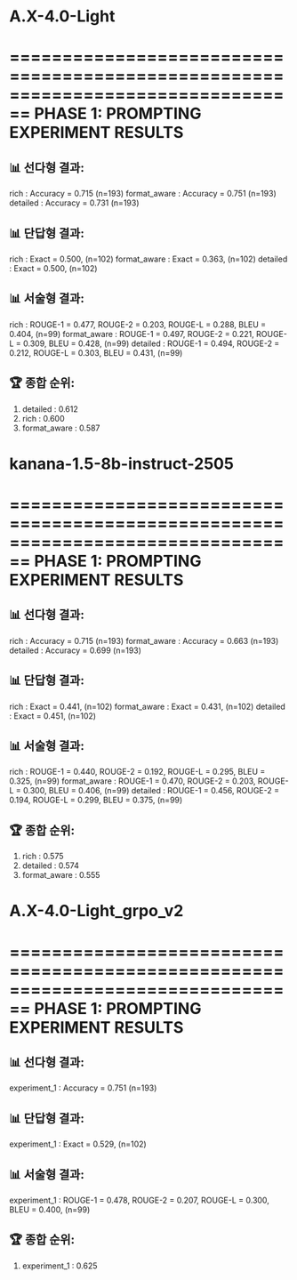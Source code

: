 # A.X-4.0-Light
================================================================================
PHASE 1: PROMPTING EXPERIMENT RESULTS
================================================================================

📊 선다형 결과:
--------------------------------------------------
rich           : Accuracy = 0.715 (n=193)
format_aware   : Accuracy = 0.751 (n=193)
detailed       : Accuracy = 0.731 (n=193)

📊 단답형 결과:
--------------------------------------------------
rich           : Exact = 0.500, (n=102)
format_aware   : Exact = 0.363, (n=102)
detailed       : Exact = 0.500, (n=102)

📊 서술형 결과:
--------------------------------------------------
rich           : ROUGE-1 = 0.477, ROUGE-2 = 0.203, ROUGE-L = 0.288, BLEU = 0.404, (n=99)
format_aware   : ROUGE-1 = 0.497, ROUGE-2 = 0.221, ROUGE-L = 0.309, BLEU = 0.428, (n=99)
detailed       : ROUGE-1 = 0.494, ROUGE-2 = 0.212, ROUGE-L = 0.303, BLEU = 0.431, (n=99)

🏆 종합 순위:
------------------------------
1. detailed       : 0.612
2. rich           : 0.600
3. format_aware   : 0.587

# kanana-1.5-8b-instruct-2505
================================================================================
PHASE 1: PROMPTING EXPERIMENT RESULTS
================================================================================

📊 선다형 결과:
--------------------------------------------------
rich           : Accuracy = 0.715 (n=193)
format_aware   : Accuracy = 0.663 (n=193)
detailed       : Accuracy = 0.699 (n=193)

📊 단답형 결과:
--------------------------------------------------
rich           : Exact = 0.441, (n=102)
format_aware   : Exact = 0.431, (n=102)
detailed       : Exact = 0.451, (n=102)

📊 서술형 결과:
--------------------------------------------------
rich           : ROUGE-1 = 0.440, ROUGE-2 = 0.192, ROUGE-L = 0.295, BLEU = 0.325, (n=99)
format_aware   : ROUGE-1 = 0.470, ROUGE-2 = 0.203, ROUGE-L = 0.300, BLEU = 0.406, (n=99)
detailed       : ROUGE-1 = 0.456, ROUGE-2 = 0.194, ROUGE-L = 0.299, BLEU = 0.375, (n=99)

🏆 종합 순위:
------------------------------
1. rich           : 0.575
2. detailed       : 0.574
3. format_aware   : 0.555


# A.X-4.0-Light_grpo_v2
================================================================================
PHASE 1: PROMPTING EXPERIMENT RESULTS
================================================================================

📊 선다형 결과:
--------------------------------------------------
experiment_1   : Accuracy = 0.751 (n=193)

📊 단답형 결과:
--------------------------------------------------
experiment_1   : Exact = 0.529, (n=102)

📊 서술형 결과:
--------------------------------------------------
experiment_1   : ROUGE-1 = 0.478, ROUGE-2 = 0.207, ROUGE-L = 0.300, BLEU = 0.400, (n=99)

🏆 종합 순위:
------------------------------
1. experiment_1   : 0.625